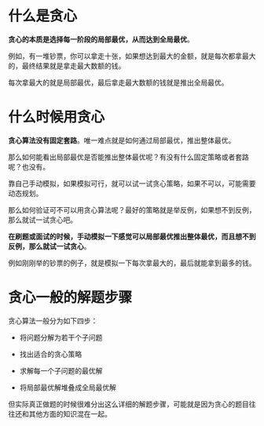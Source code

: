 # 什么是贪心

**贪心的本质是选择每一阶段的局部最优，从而达到全局最优**。

例如，有一堆钞票，你可以拿走十张，如果想达到最大的金额，就是每次都拿最大的，最终结果就是拿走最大数额的钱。

每次拿最大的就是局部最优，最后拿走最大数额的钱就是推出全局最优。

# 什么时候用贪心

**贪心算法没有固定套路**。唯一难点就是如何通过局部最优，推出整体最优。

那么如何能看出局部最优是否能推出整体最优呢？有没有什么固定策略或者套路呢？也没有。

靠自己手动模拟，如果模拟可行，就可以试一试贪心策略，如果不可以，可能需要动态规划。

那么如何验证可不可以用贪心算法呢？最好的策略就是举反例，如果想不到反例，那么就试一试贪心吧。

**在刷题或面试的时候，手动模拟一下感觉可以局部最优推出整体最优，而且想不到反例，那么就试一试贪心**。

例如刚刚举的钞票的例子，就是模拟一下每次拿最大的，最后就能拿到最多的钱。

# 贪心一般的解题步骤

贪心算法一般分为如下四步：

- 将问题分解为若干个子问题

- 找出适合的贪心策略

- 求解每一个子问题的最优解

- 将局部最优解堆叠成全局最优解

但实际真正做题的时候很难分出这么详细的解题步骤，可能就是因为贪心的题目往往还和其他方面的知识混在一起。
